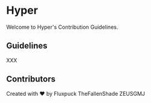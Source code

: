 # Hyper
Welcome to Hyper's Contribution Guidelines.

## Guidelines
XXX

## Contributors
Created with ❤ by
Fluxpuck
TheFallenShade
ZEUSGMJ
